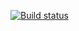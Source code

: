 [![Build status](https://ci.appveyor.com/api/projects/status/39jw1uitntngfdx9?svg=true)](https://ci.appveyor.com/project/AlexDedyaev/patterns)
